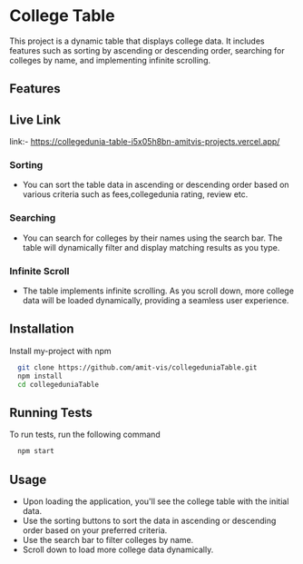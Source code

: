 # College Table
This project is a dynamic table that displays college data. It includes features such as sorting by ascending or descending order, searching for colleges by name, and implementing infinite scrolling.

## Features

## Live Link

link:- https://collegedunia-table-i5x05h8bn-amitvis-projects.vercel.app/

### Sorting

* You can sort the table data in ascending or descending order based on various criteria such as fees,collegedunia rating, review etc.

### Searching

* You can search for colleges by their names using the search bar. The table will dynamically filter and display matching results as you type.

### Infinite Scroll

* The table implements infinite scrolling. As you scroll down, more college data will be loaded dynamically, providing a seamless user experience.

## Installation

Install my-project with npm

```bash
  git clone https://github.com/amit-vis/collegeduniaTable.git
  npm install
  cd collegeduniaTable
```
    
## Running Tests

To run tests, run the following command

```bash
  npm start
```

## Usage
* Upon loading the application, you'll see the college table with the initial data.
* Use the sorting buttons to sort the data in ascending or descending order based on your preferred criteria.
* Use the search bar to filter colleges by name.
* Scroll down to load more college data dynamically.